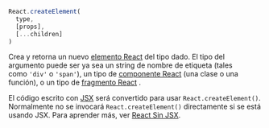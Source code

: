 ```jsx
React.createElement(
  type,
  [props],
  [...children]
)
```

Crea y retorna un nuevo [elemento React](https://es.reactjs.org/docs/rendering-elements.html) del tipo dado. El tipo del argumento puede ser ya sea un string de nombre de etiqueta (tales como `'div'` o `'span'`), un tipo de [componente React](https://es.reactjs.org/docs/components-and-props.html) (una clase o una función), o un tipo de [fragmento React](https://es.reactjs.org/docs/react-api.html#reactfragment) .

El código escrito con [JSX](https://es.reactjs.org/docs/introducing-jsx.html) será convertido para usar `React.createElement()`. Normalmente no se invocará `React.createElement()` directamente si se está usando JSX. Para aprender más, ver [React Sin JSX](https://es.reactjs.org/docs/react-without-jsx.html).
